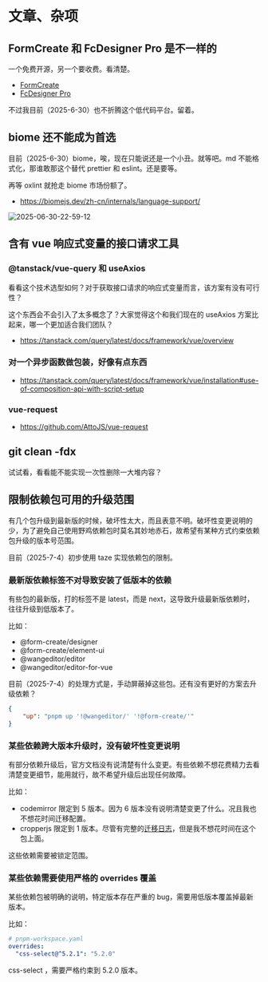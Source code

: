 # 文章、杂项

## FormCreate 和 FcDesigner Pro 是不一样的

一个免费开源，另一个要收费。看清楚。

- [FormCreate](https://www.form-create.com/v3/guide/install)
- [FcDesigner Pro](https://pro.form-create.com/doc/)

不过我目前（2025-6-30）也不折腾这个低代码平台。留着。

## biome 还不能成为首选

目前（2025-6-30）biome，唉，现在只能说还是一个小丑。就等吧。md 不能格式化，那谁敢那这个替代 prettier 和 eslint。还是要等。

再等 oxlint 就抢走 biome 市场份额了。

- https://biomejs.dev/zh-cn/internals/language-support/

![2025-06-30-22-59-12](https://gh-img-store.ruan-cat.com/img/2025-06-30-22-59-12.png)

## 含有 vue 响应式变量的接口请求工具

### @tanstack/vue-query 和 useAxios

看看这个技术选型如何？对于获取接口请求的响应式变量而言，该方案有没有可行性？

这个东西会不会引入了太多概念了？大家觉得这个和我们现在的 useAxios 方案比起来，哪一个更加适合我们团队？

- https://tanstack.com/query/latest/docs/framework/vue/overview

### 对一个异步函数做包装，好像有点东西

- https://tanstack.com/query/latest/docs/framework/vue/installation#use-of-composition-api-with-script-setup

### vue-request

- https://github.com/AttoJS/vue-request

## git clean -fdx

试试看，看看能不能实现一次性删除一大堆内容？

## 限制依赖包可用的升级范围

有几个包升级到最新版的时候，破坏性太大，而且表意不明。破坏性变更说明的少，为了避免自己使用野鸡依赖包时莫名其妙地赤石，故希望有某种方式约束依赖包升级的版本号范围。

目前（2025-7-4）初步使用 taze 实现依赖包的限制。

### 最新版依赖标签不对导致安装了低版本的依赖

有些包的最新版，打的标签不是 latest，而是 next，这导致升级最新版依赖时，往往升级到低版本了。

比如：

- @form-create/designer
- @form-create/element-ui
- @wangeditor/editor
- @wangeditor/editor-for-vue

目前（2025-7-4）的处理方式是，手动屏蔽掉这些包。还有没有更好的方案去升级依赖？

```json
{
	"up": "pnpm up '!@wangeditor/' '!@form-create/'"
}
```

### 某些依赖跨大版本升级时，没有破坏性变更说明

有部分依赖升级后，官方文档没有说清楚有什么变更。有些依赖不想花费精力去看清楚变更细节，能用就行，故不希望升级后出现任何故障。

比如：

- codemirror 限定到 5 版本。因为 6 版本没有说明清楚变更了什么。况且我也不想花时间迁移配置。
- cropperjs 限定到 1 版本。尽管有完整的[迁移日志](https://fengyuanchen.github.io/cropperjs/migration.html)，但是我不想花时间在这个包上面。

这些依赖需要被锁定范围。

### 某些依赖需要使用严格的 overrides 覆盖

某些依赖包被明确的说明，特定版本存在严重的 bug，需要用低版本覆盖掉最新版本。

比如：

```yaml
# pnpm-workspace.yaml
overrides:
  "css-select@^5.2.1": "5.2.0"
```

css-select ，需要严格约束到 5.2.0 版本。
